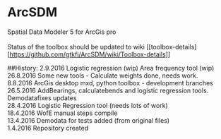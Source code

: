 # ArcSDM
Spatial Data Modeler 5 for ArcGis pro<Br>
<br>
Status of the toolbox should be updated to wiki [[toolbox-details][https://github.com/gtkfi/ArcSDM/wiki/Toolbox-details]] <bR>

##History:
2.9.2016 Logistic regression (wip) Area frequency tool (wip)<br>
26.8.2016 Some new tools - Calculate weights done, needs work.<br>
8.8.2016  ArcGis desktop mxd, python toolbox - development branches <br>
26.5.2016 AddBearings, calculatebends and logistic regression tools. Demodatafixes updates<br>
28.4.2016 Logistic Regression tool (needs lots of work)<br>
18.4.2016 WofE manual steps compile<br>
13.4.2016 Demodata for tests added (from original files)<br>
1.4.2016 Repository created
